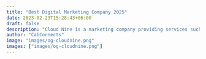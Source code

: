 ```yaml
---
title: "Best Digital Marketing Company 2025"
date: 2023-02-23T15:28:43+06:00
draft: false
description: "Cloud Nine is a marketing company providing services such as Social Media Management, Website Development, Social Media Marketing and Branding."
author: "CabConnects"
image: "images/og-cloudnine.png"
images: ["images/og-cloudnine.png"]
---
```

